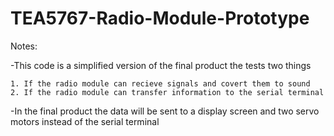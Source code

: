 # TEA5767-Radio-Module-Prototype

Notes:
  
  -This code is a simplified version of the final product the tests two things
  
    1. If the radio module can recieve signals and covert them to sound
    2. If the radio module can transfer information to the serial terminal 

  -In the final product the data will be sent to a display screen and two servo motors instead of the serial terminal 
  


